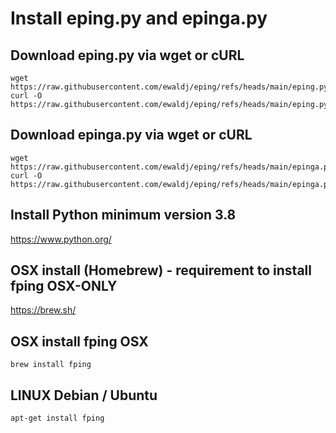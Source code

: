 
# Install eping.py and epinga.py 


## Download eping.py via wget or cURL 

```
wget https://raw.githubusercontent.com/ewaldj/eping/refs/heads/main/eping.py
curl -O https://raw.githubusercontent.com/ewaldj/eping/refs/heads/main/eping.py
```

## Download epinga.py via wget or cURL 

```
wget https://raw.githubusercontent.com/ewaldj/eping/refs/heads/main/epinga.py
curl -O https://raw.githubusercontent.com/ewaldj/eping/refs/heads/main/epinga.py
```

## Install Python minimum version 3.8

https://www.python.org/

## OSX install (Homebrew) - requirement to install fping OSX-ONLY 

https://brew.sh/

## OSX install fping OSX 
```
brew install fping 
```

## LINUX Debian / Ubuntu 
```
apt-get install fping
```

